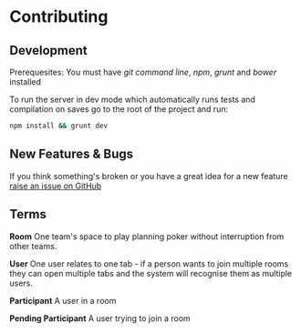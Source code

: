 Contributing
===

Development
---

Prerequesites: You must have *git command line*, *npm*, *grunt* and *bower* installed

To run the server in dev mode which automatically runs tests and compilation on saves go
to the root of the project and run:

````sh
npm install && grunt dev
````

New Features & Bugs
---

If you think something's broken or you have a great idea for a new feature
[raise an issue on GitHub](https://github.com/dorightdigital/Planning-Poker/issues)


Terms
---

**Room**
One team's space to play planning poker without interruption from other teams.

**User**
One user relates to one tab - if a person wants to join multiple rooms they can open multiple tabs
and the system will recognise them as multiple users.

**Participant**
A user in a room

**Pending Participant**
A user trying to join a room

